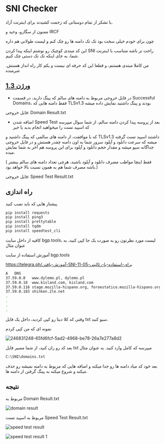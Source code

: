 
# SNI Checker

با تشکر از تمام دوستانی که زحمت کشیدند برای اینترنت آزاد.

ممنون از سگارو، وحید و IRCF

چون برای خودم خیلی سخت بود تک تک دامنه ها رو چک کنم و لیست طولانی هم داره

این کد مبتدی کوچیک رو نوشتم اینکه پیدا کردن SNI راحت تر باشه متناسب با اینترنت شما، به جای اینکه تک تک دستی چک کنیم.

من کاملا مبتدی هستنم، و قطعا این کد حرفه ای نیست و یکم کار راه انداز هستش. شرمنده


## [ورژن 1.3](https://github.com/NoAnyNameForMe/SNI-Checker/releases/tag/V1.3)

- در فایل خروجی مربوط به دامنه های سالم که پینگ دارید، در قسمت Successful Domains، فقط دامنه هایی که TLSv1.3 بودند و پینگ داشتید نمایش داده میشه

فایل خروجی: Domain Result.txt

- اضافه شدن Speed Test بعد از پروسه پیدا کردن دامنه سالم، از شما سوال میپرسه که اسپید تست را میخواهید انجام بدید یا خیر

که با موافقت، از دامنه های سالمی که پینگ داشنید و TLSv1.3 داشتند اسپید تست گرفته میشه که سرعت دانلود و آپلود سرور شما به اون دامنه چقدر هستش و در فایل خروچی جداگانه سیو میشه و مقدار حجم دانلود و آپلود برای این پروسه هم آخر به شما نمایش میده.

( فقط اینچا مواظب مصرف دانلود و آپلود باشید، هرچی تعداد دامنه های سالم بیشتر باشه مصرف شما هم به همون نسبت بالا خواهد بود.)

فایل خروجی: Speed Test Result.txt

## راه اندازی
پیشناز هایی که باید نصب کنید
```bash
pip install requests
pip install ping3
pip install prettytable
pip install tqdm
pip install speedtest_cli
```
کافیه از داخل سایت bgp.tools، لیست مورد نظرتون رو به صورت یک جا کپی کنید، به عنوان مثال

آموزش استفاده از سایت bgp.tools

https://telegra.ph/آموزش-یافتن-SNI-برای-استفاده-با-رئالیتی-05-11
```bash
A	DNS
37.59.0.8	www.dylemo.pl, dylemo.pl
37.59.0.18	www.kisland.com, kisland.com
37.59.0.116	stage.mozilla-hispano.org, foroestatico.mozilla-hispano.org ( 5 more...)
37.59.0.183	shinken.2le.net
.
.
.
.
```

وقتی که کلا دیتا رو کپی کردید، داخل یک فایل txt سیو کنید.

نمونه ای که من کپی کردم

![246831248-65fd6fcf-5ad2-4968-be78-26a7e277a8d2](https://github.com/NoAnyNameForMe/SNI-Checker/assets/137012307/35e0af12-5a2e-49bd-a33c-d4c6f8eb2afc)

بعد کد رو ران کنید، از شما مسیر فایل txt میپرسه که کامل وارد کنید. به عنوان مثال

```bash
C:\SNI\domains.txt
```
بعد خود کد میاد دامنه ها رو جدا میکنه و اضافه هایی که مربوط به دامنه نمیشه رو حذف میکنه و شروع میکنه به پینگ گرفتن از دامنه ها.

## نتیجه

مربوط به Domain Result.txt

![domain result](https://github.com/NoAnyNameForMe/SNI-Checker/assets/137012307/0b83024c-e938-4362-b0f7-63068b52fa3c)

مربوط به اسپید تست Speed Test Result.txt

![speed test result](https://github.com/NoAnyNameForMe/SNI-Checker/assets/137012307/839cde27-74eb-42f2-b682-6783c9b0d148)

![speed test result 1](https://github.com/NoAnyNameForMe/SNI-Checker/assets/137012307/ca9a3ffc-37f1-4879-a51b-2a4b2087bc92)
